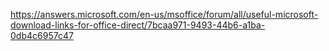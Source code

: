 https://answers.microsoft.com/en-us/msoffice/forum/all/useful-microsoft-download-links-for-office-direct/7bcaa971-9493-44b6-a1ba-0db4c6957c47